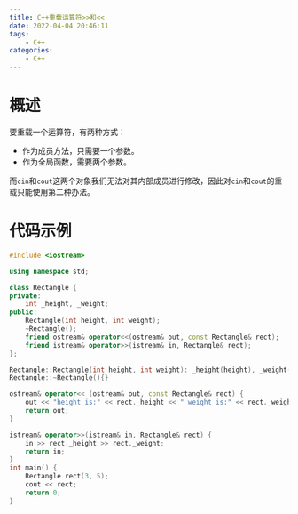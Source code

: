 ```yaml
---
title: C++重载运算符>>和<<
date: 2022-04-04 20:46:11
tags:
    - C++
categories:
    - C++
---
```


# 概述

要重载一个运算符，有两种方式：

- 作为成员方法，只需要一个参数。
- 作为全局函数，需要两个参数。

而`cin`和`cout`这两个对象我们无法对其内部成员进行修改，因此对`cin`和`cout`的重载只能使用第二种办法。

<!--more-->

# 代码示例

```C++
#include <iostream>

using namespace std;

class Rectangle {
private:
    int _height, _weight;
public:
    Rectangle(int height, int weight);
    ~Rectangle();
    friend ostream& operator<<(ostream& out, const Rectangle& rect);
    friend istream& operator>>(istream& in, Rectangle& rect);
};

Rectangle::Rectangle(int height, int weight): _height(height), _weight(weight){}
Rectangle::~Rectangle(){}

ostream& operator<< (ostream& out, const Rectangle& rect) {
    out << "height is:" << rect._height << " weight is:" << rect._weight << endl;
    return out;
}

istream& operator>>(istream& in, Rectangle& rect) {
    in >> rect._height >> rect._weight;
    return in;
}
int main() {
    Rectangle rect(3, 5);
    cout << rect;
    return 0;
}
```
